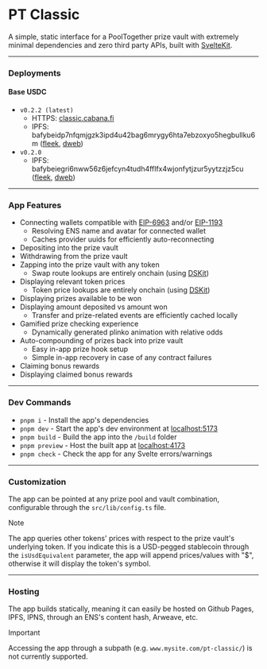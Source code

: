 # PT Classic

A simple, static interface for a PoolTogether prize vault with extremely minimal dependencies and zero third party APIs, built with [SvelteKit](https://kit.svelte.dev/).

---

### Deployments

#### Base USDC

- `v0.2.2 (latest)`
  - HTTPS: [classic.cabana.fi](https://classic.cabana.fi/)
  - IPFS: bafybeidp7nfqmjgzk3ipd4u42bag6mrygy6hta7ebzoxyo5hegbullku6m ([fleek](https://bafybeidp7nfqmjgzk3ipd4u42bag6mrygy6hta7ebzoxyo5hegbullku6m.ipfs.flk-ipfs.xyz/), [dweb](https://bafybeidp7nfqmjgzk3ipd4u42bag6mrygy6hta7ebzoxyo5hegbullku6m.ipfs.dweb.link/))
- `v0.2.0`
  - IPFS: bafybeiegri6nww56z6jefcyn4tudh4fflfx4wjonfytjzur5yytzzjz5cu ([fleek](https://bafybeiegri6nww56z6jefcyn4tudh4fflfx4wjonfytjzur5yytzzjz5cu.ipfs.flk-ipfs.xyz/), [dweb](https://bafybeiegri6nww56z6jefcyn4tudh4fflfx4wjonfytjzur5yytzzjz5cu.ipfs.dweb.link/))

---

### App Features

- Connecting wallets compatible with [EIP-6963](https://eips.ethereum.org/EIPS/eip-6963) and/or [EIP-1193](https://eips.ethereum.org/EIPS/eip-1193)
  - Resolving ENS name and avatar for connected wallet
  - Caches provider uuids for efficiently auto-reconnecting
- Depositing into the prize vault
- Withdrawing from the prize vault
- Zapping into the prize vault with any token
  - Swap route lookups are entirely onchain (using [DSKit](https://github.com/Ncookiez/dskit))
- Displaying relevant token prices
  - Token price lookups are entirely onchain (using [DSKit](https://github.com/Ncookiez/dskit))
- Displaying prizes available to be won
- Displaying amount deposited vs amount won
  - Transfer and prize-related events are efficiently cached locally
- Gamified prize checking experience
  - Dynamically generated plinko animation with relative odds
- Auto-compounding of prizes back into prize vault
  - Easy in-app prize hook setup
  - Simple in-app recovery in case of any contract failures
- Claiming bonus rewards
- Displaying claimed bonus rewards

---

### Dev Commands

- `pnpm i` - Install the app's dependencies
- `pnpm dev` - Start the app's dev environment at [localhost:5173](localhost:5173)
- `pnpm build` - Build the app into the `/build` folder
- `pnpm preview` - Host the built app at [localhost:4173](localhost:4173)
- `pnpm check` - Check the app for any Svelte errors/warnings

---

### Customization

The app can be pointed at any prize pool and vault combination, configurable through the `src/lib/config.ts` file.

> [!NOTE]
> The app queries other tokens' prices with respect to the prize vault's underlying token. If you indicate this is a USD-pegged stablecoin through the `isUsdEquivalent` parameter, the app will append prices/values with "$", otherwise it will display the token's symbol.

---

### Hosting

The app builds statically, meaning it can easily be hosted on Github Pages, IPFS, IPNS, through an ENS's content hash, Arweave, etc.

> [!IMPORTANT]
> Accessing the app through a subpath (e.g. `www.mysite.com/pt-classic/`) is not currently supported.
